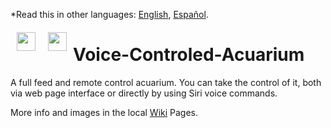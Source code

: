 *Read this in other languages: [English](README.en.md), [Español](README.es.md).

<a href="https://github.com/Alblahm/Voice-Controled-Acuarium/wiki"><img src="https://github.com/Alblahm/Voice-Controled-Acuarium/blob/master/img/Flag_of_Spain.svg" align="left" hspace="10" vspace="6" width="30px"></a>
<img src="https://github.com/Alblahm/Voice-Controled-Acuarium/blob/master/img/Flag_of_Spain.png" align="left" hspace="10" vspace="6" width="30px"></a>

# Voice-Controled-Acuarium
A full feed and remote control acuarium. You can take the control of it, both via web page interface or directly by using Siri voice commands.

More info and images in the local [Wiki](https://github.com/Alblahm/Voice-Controled-Acuarium/wiki) Pages.


